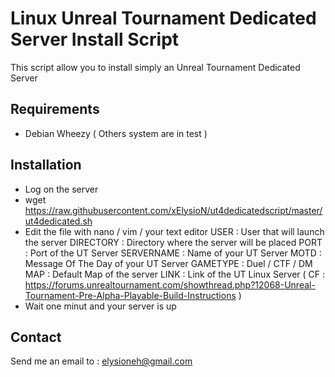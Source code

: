 # Linux Unreal Tournament Dedicated Server Install Script 
This script allow you to install simply an Unreal Tournament Dedicated Server 

## Requirements
- Debian Wheezy 
( Others system are in test ) 

## Installation
- Log on the server
- wget https://raw.githubusercontent.com/xElysioN/ut4dedicatedscript/master/ut4dedicated.sh
- Edit the file with nano / vim / your text editor
USER : User that will launch the server 
DIRECTORY : Directory where the server will be placed
PORT : Port of the UT Server
SERVERNAME : Name of your UT Server
MOTD : Message Of The Day of your UT Server
GAMETYPE : Duel / CTF / DM 
MAP : Default Map of the server
LINK : Link of the UT Linux Server ( CF : https://forums.unrealtournament.com/showthread.php?12068-Unreal-Tournament-Pre-Alpha-Playable-Build-Instructions ) 
- Wait one minut and your server is up

## Contact
Send me an email to : elysioneh@gmail.com